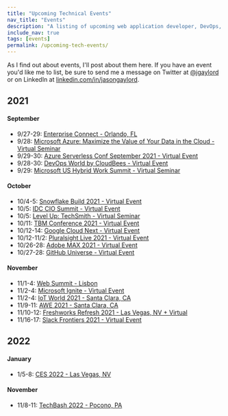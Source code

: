 ```yaml
---
title: "Upcoming Technical Events"
nav_title: "Events"
description: "A listing of upcoming web application developer, DevOps, and other technical events."
include_nav: true
tags: [events]
permalink: /upcoming-tech-events/
---
```


As I find out about events, I'll post about them here. If you have an event you'd like me to list, be sure to send me a message on Twitter at [@jgaylord](http://jasong.us/eUDX9v) or on LinkedIn at [linkedin.com/in/jasongaylord](http://jasong.us/linkedin).

## 2021 

#### September
- 9/27-29: [Enterprise Connect - Orlando, FL](https://jasong.us/360iTMf)
- 9/28: [Microsoft Azure: Maximize the Value of Your Data in the Cloud - Virtual Seminar](https://jasong.us/3mcXacP)
- 9/29-30: [Azure Serverless Conf September 2021 - Virtual Event](https://jasong.us/3zOIZOi)
- 9/28-30: [DevOps World by CloudBees - Virtual Event](https://jasong.us/3BuT1Fm)
- 9/29: [Microsoft US Hybrid Work Summit - Virtual Seminar](https://jasong.us/3BvxtbN)

#### October
- 10/4-5: [Snowflake Build 2021 - Virtual Event](https://jasong.us/2XXM69b)
- 10/5: [IDC CIO Summit - Virtual Event](https://jasong.us/2Y1eQL5)
- 10/5: [Level Up: TechSmith - Virtual Seminar](https://jasong.us/2XefJmo)
- 10/11: [TBM Conference 2021 - Virtual Event](https://jasong.us/3lRoqM0)
- 10/12-14: [Google Cloud Next - Virtual Event](https://jasong.us/3imABQt)
- 10/12-11/2: [Pluralsight Live 2021 - Virtual Event](https://jasong.us/2GyvzQZ)
- 10/26-28: [Adobe MAX 2021 - Virtual Event](https://jasong.us/344yeLv)
- 10/27-28: [GitHub Universe - Virtual Event](https://jasong.us/2Yu4oPG)

#### November
- 11/1-4: [Web Summit - Lisbon](http://jasong.us/393Panf)
- 11/2-4: [Microsoft Ignite - Virtual Event](https://jasong.us/2Z17US0)
- 11/2-4: [IoT World 2021 - Santa Clara, CA](http://jasong.us/3qEPsa9)
- 11/9-11: [AWE 2021 - Santa Clara, CA](http://jasong.us/2Mg3Y9m)
- 11/10-12: [Freshworks Refresh 2021 - Las Vegas, NV + Virtual](https://jasong.us/2Uojh4n)
- 11/16-17: [Slack Frontiers 2021 - Virtual Event](https://jasong.us/2XcAdMK)

## 2022

#### January
- 1/5-8: [CES 2022 - Las Vegas, NV](https://jasong.us/3jHOeJG)

#### November
- 11/8-11: [TechBash 2022 - Pocono, PA](https://jasong.us/tb)